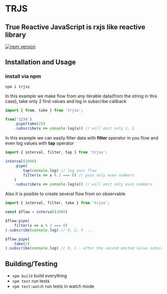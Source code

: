 # TRJS

## True Reactive JavaScript is rxjs like reactive library

[![npm version](https://badge.fury.io/js/trjsx.svg)](https://badge.fury.io/js/trjsx)

## Installation and Usage

### install via npm

```shell
npm i trjsx
```

In this example we make flow from any iterable data(from the string in this case), take only 2 first values and log in subscribe callback

```ts
import { from, take } from 'trjsx';

from('1234')
    .pipe(take(2))
    .subscribe(x => console.log(x)) // will emit only 1, 2
```

In this example we can easily filter data with **filter** operator in you flow and even log values with **tap** operator

```ts
import { interval, filter, tap } from 'trjsx';

interval(1000)
    .pipe(
        tap(console.log) // log your flow
        filter(x => x % 2 === 0) // pass only even numbers
    )
    .subscribe(x => console.log(x)) // will emit only even numbers
```

Also it is posible to create several flow from on observable

```ts
import { interval, filter, take } from 'trjsx';

const $flow = interval(1000)

$flow.pipe(
    filter(x => x % 2 === 0)    
).subscribe(console.log) // 0, 2, 4 ....

$flow.pipe(
    take(2)  
).subscribe(console.log) // 0, 1 - after the second emited value subscription close
```

## Building/Testing

- `npm build` build everything
- `npm test` run tests
- `npm test:watch` run tests in watch mode
